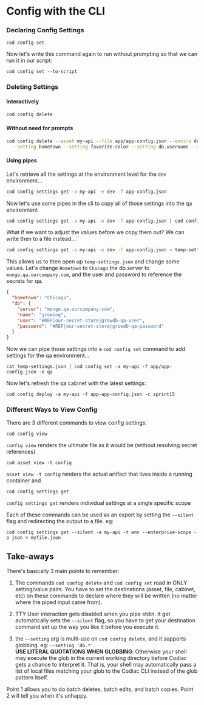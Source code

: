 # Config with the CLI

### Declaring Config Settings

```
cod config set
```

Now let's write this command again to run without prompting so that we can run it in our script:
```
cod config set --to-script
```

### Deleting Settings

#### Interactively
```sh
cod config delete
```

#### Without need for prompts
```sh
cod config delete --asset my-api --file app/app-config.json --enviro dev \
  --setting hometown --setting favorite-color --setting db.username --setting db.secret --setting db.name --setting db.server
```

#### Using pipes

Let's retrieve all the settings at the environment level for the `dev` environment...
```sh
cod config settings get -a my-api -e dev -f app-config.json
```

Now let's use some pipes in the cli to copy all of those settings into the qa environment
```sh
cod config settings get -a my-api -e dev -f app-config.json | cod config set -a my-api -f app/app-config.json -e qa 
```

What if we want to adjust the values before we copy them out?  We can write then to a file instead...``

```sh
cod config settings get -a my-api -e dev -f app-config.json > temp-settings.json
```

This allows us to then open up `temp-settings.json` and change some values.
Let's change `Hometown` to `Chicago` the db.server to `mongo.qa.ourcompany.com`, and the user and password to reference the secrets for qa.
```json
{
  "hometown": "Chicago",
  "db": {
    "server": "mongo.qa.ourcompany.com",
    "name": "growing",
    "user": "#REF|our-secret-store|growdb-qa-user",
    "password": "#REF|our-secret-store|growdb-qa-password"
  }
}
```

Now we can pipe those settings into a `cod config set` command to add settings for the qa environment... 

```
cat temp-settings.json | cod config set -a my-api -f app/app-config.json -e qa
```

Now let's refresh the qa cabinet with the latest settings:
```
cod config deploy -a my-api -f app-app-config.json -c sprint15
``` 


### Different Ways to View Config

There are 3 different commands to view config settings:

```
cod config view
```
`config view` renders the ultimate file as it would be (without resolving secret references)
```
cod asset view -t config
```
`asset view -t config` renders the actual artifact that lives inside a running container
 and 
```
cod config settings get
```
`config settings get` renders individual settings at a single specific scope


Each of these commands can be used as an export by setting the `--silent` flag and redirecting the output to a file.  eg: 
```
cod config settings get --silent -a my-api -t env --enterprise-scope -o json > myfile.json
```



## Take-aways

There's basically 3 main points to remember:

1. The commands `cod config delete` and `cod config set` read in ONLY setting/value pairs.  You have to set the destinations (asset, file, cabinet, etc) on these commands to declare where they will be written (no matter where the piped input came from).

2. TTY User interaction gets disabled when you pipe stdin.  It get automatically sets the `--silent` flag, so you have to get your destination command set up the way you like it before you execute it.

3. the `--setting` arg is multi-use on `cod config delete`, and it supports globbing.  eg: `--setting 'db.*'`.  
**USE LITERAL QUOTATIONS WHEN GLOBBING**: Otherwise your shell may execute the glob in the current working directory before Codiac gets a chance to interpret it.  That is, your shell may automatically pass a list of local files matching your glob to the Codiac CLI instead of the glob pattern itself. 

Point 1 allows you to do batch deletes, batch edits, and batch copies.
Point 2 will tell you when it's unhappy.
